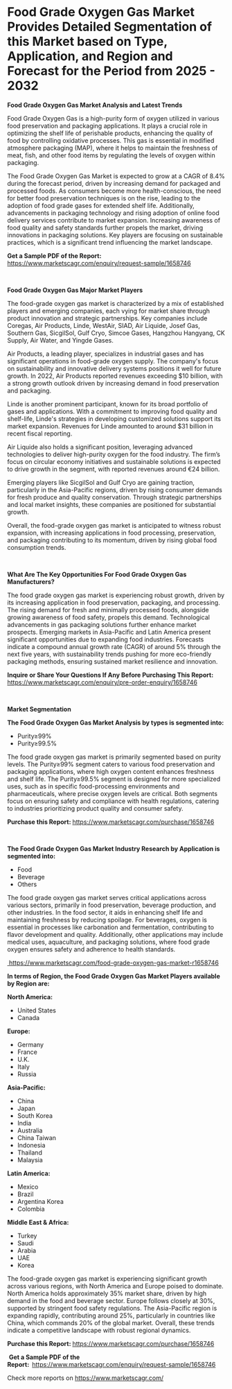 <p><h1>Food Grade Oxygen Gas Market Provides Detailed Segmentation of this Market based on Type, Application, and Region and Forecast for the Period from 2025 - 2032</h1></p><p><strong>Food Grade Oxygen Gas Market Analysis and Latest Trends</strong></p>
<p><p>Food Grade Oxygen Gas is a high-purity form of oxygen utilized in various food preservation and packaging applications. It plays a crucial role in optimizing the shelf life of perishable products, enhancing the quality of food by controlling oxidative processes. This gas is essential in modified atmosphere packaging (MAP), where it helps to maintain the freshness of meat, fish, and other food items by regulating the levels of oxygen within packaging.</p><p>The Food Grade Oxygen Gas Market is expected to grow at a CAGR of 8.4% during the forecast period, driven by increasing demand for packaged and processed foods. As consumers become more health-conscious, the need for better food preservation techniques is on the rise, leading to the adoption of food grade gases for extended shelf life. Additionally, advancements in packaging technology and rising adoption of online food delivery services contribute to market expansion. Increasing awareness of food quality and safety standards further propels the market, driving innovations in packaging solutions. Key players are focusing on sustainable practices, which is a significant trend influencing the market landscape.</p></p>
<p><strong>Get a Sample PDF of the Report:&nbsp;</strong> <a href="https://www.marketscagr.com/enquiry/request-sample/1658746?utm_campaign=3192&utm_medium=2&utm_source=Github&utm_content=ia&utm_term=23032025&utm_id=food-grade-oxygen-gas">https://www.marketscagr.com/enquiry/request-sample/1658746</a></p>
<p>&nbsp;</p>
<p><strong>Food Grade Oxygen Gas Major Market Players</strong></p>
<p><p>The food-grade oxygen gas market is characterized by a mix of established players and emerging companies, each vying for market share through product innovation and strategic partnerships. Key companies include Coregas, Air Products, Linde, WestAir, SIAD, Air Liquide, Josef Gas, Southern Gas, SicgilSol, Gulf Cryo, Simcoe Gases, Hangzhou Hangyang, CK Supply, Air Water, and Yingde Gases.</p><p>Air Products, a leading player, specializes in industrial gases and has significant operations in food-grade oxygen supply. The company's focus on sustainability and innovative delivery systems positions it well for future growth. In 2022, Air Products reported revenues exceeding $10 billion, with a strong growth outlook driven by increasing demand in food preservation and packaging.</p><p>Linde is another prominent participant, known for its broad portfolio of gases and applications. With a commitment to improving food quality and shelf-life, Linde's strategies in developing customized solutions support its market expansion. Revenues for Linde amounted to around $31 billion in recent fiscal reporting.</p><p>Air Liquide also holds a significant position, leveraging advanced technologies to deliver high-purity oxygen for the food industry. The firm’s focus on circular economy initiatives and sustainable solutions is expected to drive growth in the segment, with reported revenues around €24 billion.</p><p>Emerging players like SicgilSol and Gulf Cryo are gaining traction, particularly in the Asia-Pacific regions, driven by rising consumer demands for fresh produce and quality conservation. Through strategic partnerships and local market insights, these companies are positioned for substantial growth.</p><p>Overall, the food-grade oxygen gas market is anticipated to witness robust expansion, with increasing applications in food processing, preservation, and packaging contributing to its momentum, driven by rising global food consumption trends.</p></p>
<p>&nbsp;</p>
<p><strong>What Are The Key Opportunities For Food Grade Oxygen Gas Manufacturers?</strong></p>
<p><p>The food grade oxygen gas market is experiencing robust growth, driven by its increasing application in food preservation, packaging, and processing. The rising demand for fresh and minimally processed foods, alongside growing awareness of food safety, propels this demand. Technological advancements in gas packaging solutions further enhance market prospects. Emerging markets in Asia-Pacific and Latin America present significant opportunities due to expanding food industries. Forecasts indicate a compound annual growth rate (CAGR) of around 5% through the next five years, with sustainability trends pushing for more eco-friendly packaging methods, ensuring sustained market resilience and innovation.</p></p>
<p><strong>Inquire or Share Your Questions If Any Before Purchasing This Report:</strong> <a href="https://www.marketscagr.com/enquiry/pre-order-enquiry/1658746?utm_campaign=3192&utm_medium=2&utm_source=Github&utm_content=ia&utm_term=23032025&utm_id=food-grade-oxygen-gas">https://www.marketscagr.com/enquiry/pre-order-enquiry/1658746</a></p>
<p>&nbsp;</p>
<p><strong>Market Segmentation</strong></p>
<p><strong>The Food Grade Oxygen Gas Market Analysis by types is segmented into:</strong></p>
<p><ul><li>Purity≥99%</li><li>Purity≥99.5%</li></ul></p>
<p><p>The food grade oxygen gas market is primarily segmented based on purity levels. The Purity≥99% segment caters to various food preservation and packaging applications, where high oxygen content enhances freshness and shelf life. The Purity≥99.5% segment is designed for more specialized uses, such as in specific food-processing environments and pharmaceuticals, where precise oxygen levels are critical. Both segments focus on ensuring safety and compliance with health regulations, catering to industries prioritizing product quality and consumer safety.</p></p>
<p><strong>Purchase this Report:&nbsp;</strong><a href="https://www.marketscagr.com/purchase/1658746?utm_campaign=3192&utm_medium=2&utm_source=Github&utm_content=ia&utm_term=23032025&utm_id=food-grade-oxygen-gas">https://www.marketscagr.com/purchase/1658746</a></p>
<p>&nbsp;</p>
<p><strong>The Food Grade Oxygen Gas Market Industry Research by Application is segmented into:</strong></p>
<p><ul><li>Food</li><li>Beverage</li><li>Others</li></ul></p>
<p><p>The food grade oxygen gas market serves critical applications across various sectors, primarily in food preservation, beverage production, and other industries. In the food sector, it aids in enhancing shelf life and maintaining freshness by reducing spoilage. For beverages, oxygen is essential in processes like carbonation and fermentation, contributing to flavor development and quality. Additionally, other applications may include medical uses, aquaculture, and packaging solutions, where food grade oxygen ensures safety and adherence to health standards.</p></p>
<p><a href="https://www.marketscagr.com/food-grade-oxygen-gas-market-r1658746?utm_campaign=3192&utm_medium=2&utm_source=Github&utm_content=ia&utm_term=23032025&utm_id=food-grade-oxygen-gas">&nbsp;https://www.marketscagr.com/food-grade-oxygen-gas-market-r1658746</a></p>
<p><strong>In terms of Region, the Food Grade Oxygen Gas Market Players available by Region are:</strong></p>
<p>
    <p> <strong> North America: </strong>
        <ul>
            <li>United States</li>
            <li>Canada</li>
        </ul>
        </p> 
    <p> <strong> Europe: </strong>
        <ul>
            <li>Germany</li>
            <li>France</li>
            <li>U.K.</li>
            <li>Italy</li>
            <li>Russia</li>
        </ul>
        </p> 
    <p> <strong> Asia-Pacific: </strong>
        <ul>
            <li>China</li>
            <li>Japan</li>
            <li>South Korea</li>
            <li>India</li>
            <li>Australia</li>
            <li>China Taiwan</li>
            <li>Indonesia</li>
            <li>Thailand</li>
            <li>Malaysia</li>
        </ul>
        </p> 
    <p> <strong> Latin America: </strong>
        <ul>
            <li>Mexico</li>
            <li>Brazil</li>
            <li>Argentina Korea</li>
            <li>Colombia</li>
        </ul>
        </p> 
    <p> <strong> Middle East & Africa: </strong>
        <ul>
            <li>Turkey</li>
            <li>Saudi</li>
            <li>Arabia</li>
            <li>UAE</li>
            <li>Korea</li>
        </ul>
    </p>
    </p>
<p><p>The food-grade oxygen gas market is experiencing significant growth across various regions, with North America and Europe poised to dominate. North America holds approximately 35% market share, driven by high demand in the food and beverage sector. Europe follows closely at 30%, supported by stringent food safety regulations. The Asia-Pacific region is expanding rapidly, contributing around 25%, particularly in countries like China, which commands 20% of the global market. Overall, these trends indicate a competitive landscape with robust regional dynamics.</p></p>
<p><strong>Purchase this Report: </strong><a href="https://www.marketscagr.com/purchase/1658746?utm_campaign=3192&utm_medium=2&utm_source=Github&utm_content=ia&utm_term=23032025&utm_id=food-grade-oxygen-gas">https://www.marketscagr.com/purchase/1658746</a></p>
<p>&nbsp;<strong>Get a Sample PDF of the Report:&nbsp;&nbsp;</strong><a href="https://www.marketscagr.com/enquiry/request-sample/1658746?utm_campaign=3192&utm_medium=2&utm_source=Github&utm_content=ia&utm_term=23032025&utm_id=food-grade-oxygen-gas">https://www.marketscagr.com/enquiry/request-sample/1658746</a></p>
<p><strong></strong></p>
<p>Check more reports on <a href="https://www.marketscagr.com/?utm_campaign=3192&utm_medium=2&utm_source=Github&utm_content=ia&utm_term=23032025&utm_id=food-grade-oxygen-gas">https://www.marketscagr.com/</a></p>